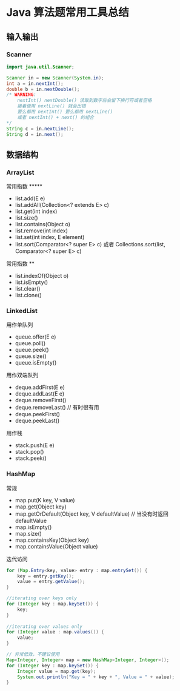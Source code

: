# Java 算法题常用工具总结
## 输入输出
### Scanner
```java
import java.util.Scanner;

Scanner in = new Scanner(System.in);
int a = in.nextInt();
double b = in.nextDouble();
/* WARNING:
    nextInt() nextDouble() 读取到数字后会留下换行符或者空格
    接着使用 nextLine() 就会出错
    要么都用 nextInt() 要么都用 nextLine()
    或者 nextInt() + next() 的组合
*/
String c = in.nextLine();
String d = in.next();
```

## 数据结构
### ArrayList
常用指数 *****
- list.add(E e)
- list.addAll(Collection<? extends E> c)
- list.get(int index)
- list.size()
- list.contains(Object o)
- list.remove(int index)
- list.set(int index, E element)
- list.sort(Comparator<? super E> c) 或者 Collections.sort(list, Comparator<? super E> c)

常用指数 **
- list.indexOf(Object o)
- list.isEmpty()
- list.clear()
- list.clone()

### LinkedList
用作单队列
- queue.offer(E e) 
- queue.poll()
- queue.peek()
- queue.size()
- queue.isEmpty()

用作双端队列
- deque.addFirst(E e)
- deque.addLast(E e)
- deque.removeFirst()
- deque.removeLast() // 有时很有用
- deque.peekFirst()
- deque.peekLast()

用作栈
- stack.push(E e)
- stack.pop()
- stack.peek()

### HashMap
常规
- map.put(K key, V value)
- map.get(Object key)
- map.getOrDefault(Object key, V defaultValue) // 当没有时返回 defaultValue
- map.isEmpty()
- map.size()
- map.containsKey(Object key)
- map.containsValue(Object value)

迭代访问
```java
for (Map.Entry<key, value> entry : map.entrySet()) {
    key = entry.getKey();
    value = entry.getValue();
}

//iterating over keys only
for (Integer key : map.keySet()) {
	key;
}
 
//iterating over values only
for (Integer value : map.values()) {
	value;
}

// 非常低效，不建议使用
Map<Integer, Integer> map = new HashMap<Integer, Integer>();
for (Integer key : map.keySet()) {
	Integer value = map.get(key);
	System.out.println("Key = " + key + ", Value = " + value);
}
```
